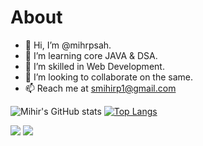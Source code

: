 # About


- 👋 Hi, I’m @mihrpsah.
- 👀 I’m learning core JAVA & DSA.
- 🌱 I’m skilled in Web Development.
- 💞️ I’m looking to collaborate on the same.
- 📫 Reach me at smihirp1@gmail.com

<!---
mihrpsah/mihrpsah is a ✨ special ✨ repository because its `README.md` (this file) appears on your GitHub profile.
You can click the Preview link to take a look at your changes.
--->

   ![Mihir's GitHub stats](https://github-readme-stats.vercel.app/api?username=mihrpsah&show_icons=true&theme=radical)
   [![Top Langs](https://github-readme-stats.vercel.app/api/top-langs/?username=mihrpsah)](https://github.com/anuraghazra/github-readme-stats)
  
   
   ![](https://leetcard.jacoblin.cool/mihrpsah?theme=unicorn)
![](https://leetcard.jacoblin.cool/mihrpsah?theme=light,unicorn)

   

